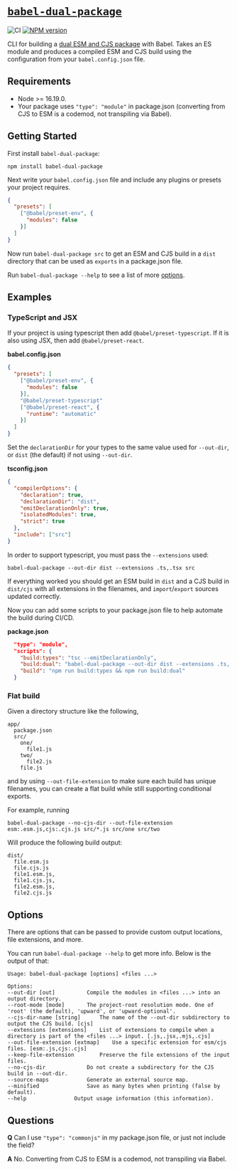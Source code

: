 # [`babel-dual-package`](https://www.npmjs.com/package/babel-dual-package)

![CI](https://github.com/morganney/babel-dual-package/actions/workflows/ci.yml/badge.svg)
[![NPM version](https://img.shields.io/npm/v/babel-dual-package.svg)](https://www.npmjs.com/package/babel-dual-package)

CLI for building a [dual ESM and CJS package](https://nodejs.org/api/packages.html#dual-commonjses-module-packages) with Babel. Takes an ES module and produces a compiled ESM and CJS build using the configuration from your `babel.config.json` file.

## Requirements

* Node >= 16.19.0.
* Your package uses `"type": "module"` in package.json (converting from CJS to ESM is a codemod, not transpiling via Babel).

## Getting Started

First install `babel-dual-package`:

```
npm install babel-dual-package
```

Next write your `babel.config.json` file and include any plugins or presets your project requires.

```json
{
  "presets": [
    ["@babel/preset-env", {
      "modules": false
    }]
  ]
}
```

Now run `babel-dual-package src` to get an ESM and CJS build in a `dist` directory that can be used as `exports` in a package.json file.

Run `babel-dual-package --help` to see a list of more [options](#options).

## Examples

### TypeScript and JSX

If your project is using typescript then add `@babel/preset-typescript`. If it is also using JSX, then add `@babel/preset-react`.

**babel.config.json**
```json
{
  "presets": [
    ["@babel/preset-env", {
      "modules": false
    }],
    "@babel/preset-typescript"
    ["@babel/preset-react", {
      "runtime": "automatic"
    }]
  ]
}
```

Set the `declarationDir` for your types to the same value used for `--out-dir`, or `dist` (the default) if not using `--out-dir`.

**tsconfig.json**
```json
{
  "compilerOptions": {
    "declaration": true,
    "declarationDir": "dist",
    "emitDeclarationOnly": true,
    "isolatedModules": true,
    "strict": true
  },
  "include": ["src"]
}
```

In order to support typescript, you must pass the `--extensions` used:

```
babel-dual-package --out-dir dist --extensions .ts,.tsx src
```

If everything worked you should get an ESM build in `dist` and a CJS build in `dist/cjs` with all extensions in the filenames, and `import`/`export` sources updated correctly.

Now you can add some scripts to your package.json file to help automate the build during CI/CD.

**package.json**
```json
  "type": "module",
  "scripts": {
    "build:types": "tsc --emitDeclarationOnly",
    "build:dual": "babel-dual-package --out-dir dist --extensions .ts,.tsx src",
    "build": "npm run build:types && npm run build:dual"
  }
```

### Flat build

Given a directory structure like the following,

```
app/
  package.json
  src/
    one/
      file1.js
    two/
      file2.js
    file.js
```

and by using `--out-file-extension` to make sure each build has unique filenames, you can create a flat build while still supporting conditional exports.

For example, running

```
babel-dual-package --no-cjs-dir --out-file-extension esm:.esm.js,cjs:.cjs.js src/*.js src/one src/two
```

Will produce the following build output:

```
dist/
  file.esm.js
  file.cjs.js
  file1.esm.js,
  file1.cjs.js,
  file2.esm.js,
  file2.cjs.js
```

## Options

There are options that can be passed to provide custom output locations, file extensions, and more.

You can run `babel-dual-package --help` to get more info. Below is the output of that:

```
Usage: babel-dual-package [options] <files ...>

Options:
--out-dir [out] 		 Compile the modules in <files ...> into an output directory.
--root-mode [mode] 		 The project-root resolution mode. One of 'root' (the default), 'upward', or 'upward-optional'.
--cjs-dir-name [string] 	 The name of the --out-dir subdirectory to output the CJS build. [cjs]
--extensions [extensions] 	 List of extensions to compile when a directory is part of the <files ...> input. [.js,.jsx,.mjs,.cjs]
--out-file-extension [extmap] 	 Use a specific extension for esm/cjs files. [esm:.js,cjs:.cjs]
--keep-file-extension 		 Preserve the file extensions of the input files.
--no-cjs-dir 			 Do not create a subdirectory for the CJS build in --out-dir.
--source-maps 			 Generate an external source map.
--minified  			 Save as many bytes when printing (false by default).
--help 				 Output usage information (this information).
```

## Questions

**Q** Can I use `"type": "commonjs"` in my package.json file, or just not include the field?

**A** No. Converting from CJS to ESM is a codemod, not transpiling via Babel.
